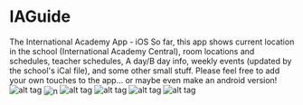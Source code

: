 # IAGuide
The International Academy App - iOS
So far, this app shows current location in the school (International Academy Central), 
room locations and schedules, teacher schedules, A day/B day info, weekly events (updated by the school's iCal file),
and some other small stuff. Please feel free to add your own touches to the app... or maybe even make an android version!
![alt tag](http://a5.mzstatic.com/us/r30/Purple5/v4/4a/0b/ae/4a0baefd-2475-2834-8b3d-ad07139cedfb/screen568x568.jpeg)
<img align="center" src="http://a5.mzstatic.com/us/r30/Purple5/v4/4a/0b/ae/4a0baefd-2475-2834-8b3d-ad07139cedfb/screen568x568.jpeg" alt="n">
![alt tag]()
![alt tag]()
![alt tag]()
![alt tag]()